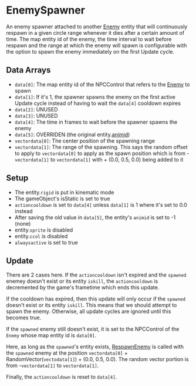 # EnemySpawner
An enemy spawner attached to another [Enemy](../NPCType.md#enemy) entity that will continuously respawn in a given circle range whenever it dies after a certain amount of time. The map entity id of the enemy, the time interval to wait before respawn and the range at which the enemy will spawn is configurable with the option to spawn the enemy immediately on the first Update cycle.

## Data Arrays
- `data[0]`: The map entity id of the NPCControl that refers to the [Enemy](../NPCType.md#enemy) to spawn
- `data[1]`: If it's 1, the spawner spawns the enemy on the first active Update cycle instead of having to wait the `data[4]` cooldown expires
- `data[2]`: UNUSED
- `data[3]`: UNUSED
- `data[4]`: The time in frames to wait before the spawner spawns the enemy
- `data[5]`: OVERRIDEN (the original entity.[animid](../../../Enums%20and%20IDs/AnimIDs.md))
- `vectordata[0]`: The center position of the spawning range
- `vectordata[1]`: The range of the spawning. This says the random offset to apply to `vectordata[0]` to apply as the spawn position which is from -`vectordata[1]` to `vectordata[1]` with + (0.0, 0.5, 0.0) being added to it

## Setup
- The entity.`rigid` is put in kinematic mode
- The gameObject's isStatic is set to true
- `actioncooldown` is set to `data[4]` unless `data[1]` is 1 where it's set to 0.0 instead
- After saving the old value in `data[5]`, the entity's `animid` is set to -1 (none)
- entity.`sprite` is disabled
- entity.`ccol` is disabled
- `alwaysactive` is set to true

## Update
There are 2 cases here. If the `actioncooldown` isn't expired and the `spawned` enemey doesn't exist or its entity `iskill`, the `actioncooldown` is decremented by the game's frametime which ends this update.

If the cooldown has expired, then this update will only occur if the `spawned` doesn't exist or its entity `iskill`. This means that we should attempt to spawn the enemy. Otherwise, all update cycles are ignored until this becomes true.

If the `spawned` enemy still doesn't exist, it is set to the NPCControl of the `Enemy` whose map entity id is `data[0]`.

Here, as long as the `spawned`'s entity exists, [RespawnEnemy](../Notable%20methods/RespawnEnemy.md) is called with the `spawned` enemy at the position `vectordata[0]` + RandomVector(`vectodata[1]`) + (0.0, 0.5, 0.0). The random vector portion is from -`vectordata[1]` to `vectordata[1]`.

Finally, the `actioncooldown` is reset to `data[4]`.
